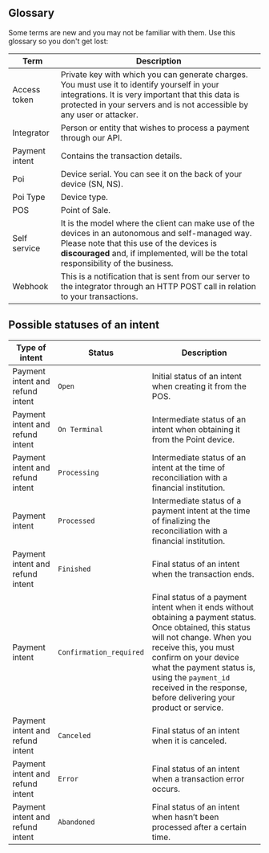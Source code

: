 ## Glossary

Some terms are new and you may not be familiar with them. Use this glossary so you don't get lost:

| Term | Description |
| --- | --- |
| Access token | Private key with which you can generate charges. You must use it to identify yourself in your integrations. It is very important that this data is protected in your servers and is not accessible by any user or attacker. |
| Integrator | Person or entity that wishes to process a payment through our API.|
| Payment intent | Contains the transaction details.|
| Poi | Device serial. You can see it on the back of your device (SN, NS). |
| Poi Type | Device type. |
| POS | Point of Sale.|
| Self service | It is the model where the client can make use of the devices in an autonomous and self-managed way. Please note that this use of the devices is **discouraged** and, if implemented, will be the total responsibility of the business. |
| Webhook | This is a notification that is sent from our server to the integrator through an HTTP POST call in relation to your transactions. |

## Possible statuses of an intent

| Type of intent | Status | Description |
|---|---|---|
| Payment intent and refund intent | `Open` | Initial status of an intent when creating it from the POS. |
| Payment intent and refund intent | `On Terminal` | Intermediate status of an intent when obtaining it from the Point device. |
| Payment intent and refund intent | `Processing` | Intermediate status of an intent at the time of reconciliation with a financial institution. |
| Payment intent | `Processed` | Intermediate status of a payment intent at the time of finalizing the reconciliation with a financial institution. |
| Payment intent and refund intent | `Finished` | Final status of an intent when the transaction ends. |
| Payment intent | `Confirmation_required` | Final status of a payment intent when it ends without obtaining a payment status. Once obtained, this status will not change. When you receive this, you must confirm on your device what the payment status is, using the `payment_id` received in the response, before delivering your product or service. |
| Payment intent and refund intent | `Canceled` | Final status of an intent when it is canceled. |
| Payment intent and refund intent | `Error` | Final status of an intent when a transaction error occurs. |
| Payment intent and refund intent | `Abandoned` | Final status of an intent when hasn’t been processed after a certain time. |
